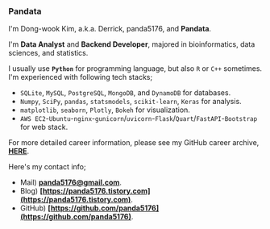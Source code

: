 ### Pandata

I'm Dong-wook Kim, a.k.a. Derrick, panda5176, and **Pandata**.

I'm **Data Analyst** and **Backend Developer**, majored in bioinformatics, data sciences, and statistics.

I usually use **`Python`** for programming language, but also `R` or `C++` sometimes. I'm experienced with following tech stacks;

- `SQLite`, `MySQL`, `PostgreSQL`, `MongoDB`, and `DynamoDB` for databases.
- `Numpy`, `SciPy`, `pandas`, `statsmodels`, `scikit-learn`, `Keras` for analysis.
- `matplotlib`, `seaborn`, `Plotly`, `Bokeh` for visualization.
- `AWS EC2`-`Ubuntu`-`nginx`-`gunicorn`/`uvicorn`-`Flask`/`Quart`/`FastAPI`-`Bootstrap` for web stack.

For more detailed career information, please see my GitHub career archive, **[HERE](https://github.com/panda5176/panda5176/blob/main/CAREER.md)**.

Here's my contact info;

- Mail) **panda5176@gmail.com**.
- Blog) **[https://panda5176.tistory.com](https://panda5176.tistory.com)**.
- GitHub) **[https://github.com/panda5176](https://github.com/panda5176)**.
